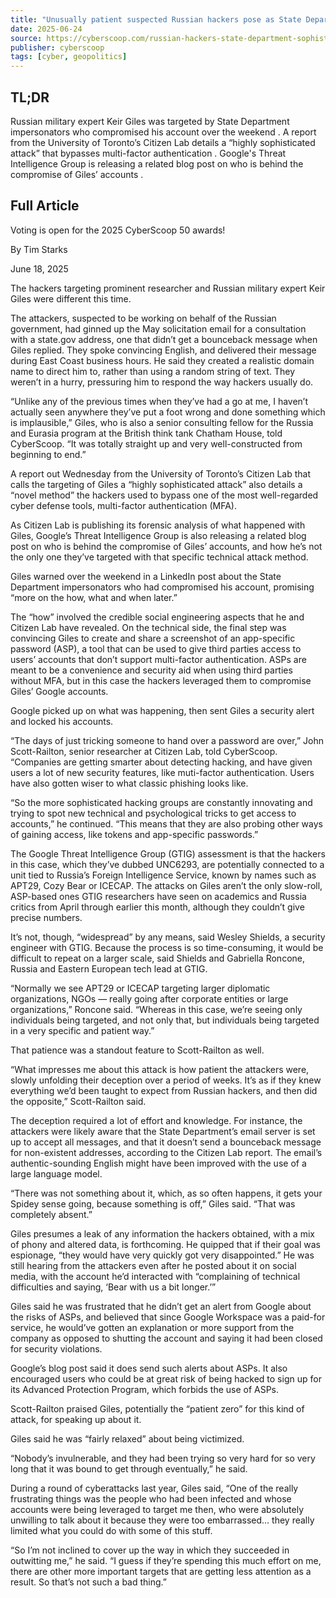 ```yaml
---
title: "Unusually patient suspected Russian hackers pose as State Department in ‘sophisticated’ attacks on researchers"
date: 2025-06-24
source: https://cyberscoop.com/russian-hackers-state-department-sophisticated-attacks-researchers-citizen-lab/
publisher: cyberscoop
tags: [cyber, geopolitics]
---
```


## TL;DR

 Russian military expert Keir Giles was targeted by State Department impersonators who compromised his account over the weekend . A report from the University of Toronto’s Citizen Lab details a “highly sophisticated attack” that bypasses multi-factor authentication . Google's Threat Intelligence Group is releasing a related blog post on who is behind the compromise of Giles’ accounts .

## Full Article

Voting is open for the 2025 CyberScoop 50 awards!

By
Tim Starks

June 18, 2025

The hackers targeting prominent researcher and Russian military expert Keir Giles were different this time.

The attackers, suspected to be working on behalf of the Russian government, had ginned up the May solicitation email for a consultation with a state.gov address, one that didn’t get a bounceback message when Giles replied. They spoke convincing English, and delivered their message during East Coast business hours. He said they created a realistic domain name to direct him to, rather than using a random string of text. They weren’t in a hurry, pressuring him to respond the way hackers usually do.

“Unlike any of the previous times when they’ve had a go at me, I haven’t actually seen anywhere they’ve put a foot wrong and done something which is implausible,” Giles, who is also a senior consulting fellow for the Russia and Eurasia program at the British think tank Chatham House, told CyberScoop. “It was totally straight up and very well-constructed from beginning to end.”

A report out Wednesday from the University of Toronto’s Citizen Lab that calls the targeting of Giles a “highly sophisticated attack” also details a “novel method” the hackers used to bypass one of the most well-regarded cyber defense tools, multi-factor authentication (MFA).

As Citizen Lab is publishing its forensic analysis of what happened with Giles, Google’s Threat Intelligence Group is also releasing a related blog post on who is behind the compromise of Giles’ accounts, and how he’s not the only one they’ve targeted with that specific technical attack method.

Giles warned over the weekend in a LinkedIn post about the State Department impersonators who had compromised his account, promising “more on the how, what and when later.”

The “how” involved the credible social engineering aspects that he and Citizen Lab have revealed. On the technical side, the final step was convincing Giles to create and share a screenshot of an app-specific password (ASP), a tool that can be used to give third parties access to users’ accounts that don’t support multi-factor authentication. ASPs are meant to be a convenience and security aid when using third parties without MFA, but in this case the hackers leveraged them to compromise Giles’ Google accounts.

Google picked up on what was happening, then sent Giles a security alert and locked his accounts.

“The days of just tricking someone to hand over a password are over,” John Scott-Railton, senior researcher at Citizen Lab, told CyberScoop. “Companies are getting smarter about detecting hacking, and have given users a lot of new security features, like muti-factor authentication. Users have also gotten wiser to what classic phishing looks like.

“So the more sophisticated hacking groups are constantly innovating and trying to spot new technical and psychological tricks to get access to accounts,” he continued. “This means that they are also probing other ways of gaining access, like tokens and app-specific passwords.”

The Google Threat Intelligence Group (GTIG) assessment is that the hackers in this case, which they’ve dubbed UNC6293, are potentially connected to a unit tied to Russia’s Foreign Intelligence Service, known by names such as APT29, Cozy Bear or ICECAP. The attacks on Giles aren’t the only slow-roll, ASP-based ones GTIG researchers have seen on academics and Russia critics from April through earlier this month, although they couldn’t give precise numbers.

It’s not, though, “widespread” by any means, said Wesley Shields, a security engineer with GTIG. Because the process is so time-consuming, it would be difficult to repeat on a larger scale, said Shields and Gabriella Roncone, Russia and Eastern European tech lead at GTIG.

“Normally we see APT29 or ICECAP targeting larger diplomatic organizations, NGOs — really going after corporate entities or large organizations,” Roncone said. “Whereas in this case, we’re seeing only individuals being targeted, and not only that, but individuals being targeted in a very specific and patient way.”

That patience was a standout feature to Scott-Railton as well.

“What impresses me about this attack is how patient the attackers were, slowly unfolding their deception over a period of weeks. It’s as if they knew everything we’d been taught to expect from Russian hackers, and then did the opposite,” Scott-Railton said.

The deception required a lot of effort and knowledge. For instance, the attackers were likely aware that the State Department’s email server is set up to accept all messages, and that it doesn’t send a bounceback message for non-existent addresses, according to the Citizen Lab report. The email’s authentic-sounding English might have been improved with the use of a large language model.

“There was not something about it, which, as so often happens, it gets your Spidey sense going, because something is off,” Giles said. “That was completely absent.”

Giles presumes a leak of any information the hackers obtained, with a mix of phony and altered data, is forthcoming. He quipped that if their goal was espionage, “they would have very quickly got very disappointed.” He was still hearing from the attackers even after he posted about it on social media, with the account he’d interacted with “complaining of technical difficulties and saying, ‘Bear with us a bit longer.’”

Giles said he was frustrated that he didn’t get an alert from Google about the risks of ASPs, and believed that since Google Workspace was a paid-for service, he would’ve gotten an explanation or more support from the company as opposed to shutting the account and saying it had been closed for security violations.

Google’s blog post said it does send such alerts about ASPs. It also encouraged users who could be at great risk of being hacked to sign up for its Advanced Protection Program, which forbids the use of ASPs.

Scott-Railton praised Giles, potentially the “patient zero” for this kind of attack, for speaking up about it.

Giles said he was “fairly relaxed” about being victimized.

“Nobody’s invulnerable, and they had been trying so very hard for so very long that it was bound to get through eventually,” he said.

During a round of cyberattacks last year, Giles said, “One of the really frustrating things was the people who had been infected and whose accounts were being leveraged to target me then, who were absolutely unwilling to talk about it because they were too embarrassed… they really limited what you could do with some of this stuff.

“So I’m not inclined to cover up the way in which they succeeded in outwitting me,” he said. “I guess if they’re spending this much effort on me, there are other more important targets that are getting less attention as a result. So that’s not such a bad thing.”